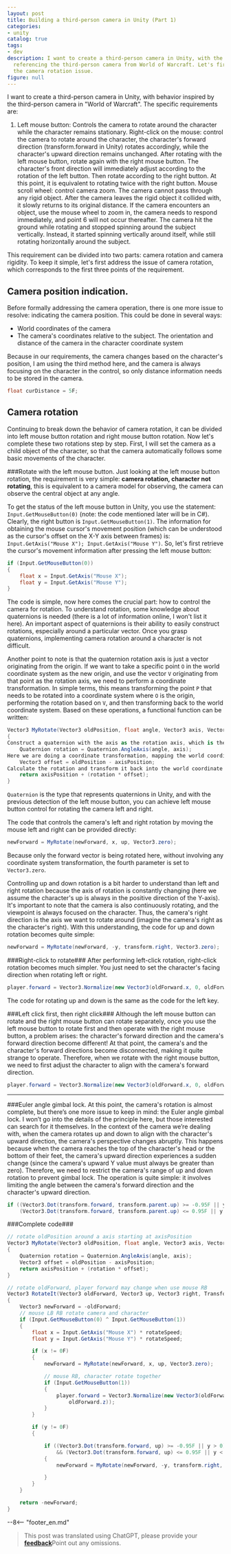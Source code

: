 ```yaml
---
layout: post
title: Building a third-person camera in Unity (Part 1)
categories:
- unity
catalog: true
tags:
- dev
description: I want to create a third-person camera in Unity, with the camera behavior
  referencing the third-person camera from World of Warcraft. Let's first address
  the camera rotation issue.
figure: null
---
```


<meta property="og:title" content="Unity第三人称相机构建(上)" />

I want to create a third-person camera in Unity, with behavior inspired by the third-person camera in "World of Warcraft". The specific requirements are:

1. Left mouse button: Controls the camera to rotate around the character while the character remains stationary.
Right-click on the mouse: control the camera to rotate around the character, the character's forward direction (transform.forward in Unity) rotates accordingly, while the character's upward direction remains unchanged.
After rotating with the left mouse button, rotate again with the right mouse button. The character's front direction will immediately adjust according to the rotation of the left button. Then rotate according to the right button. At this point, it is equivalent to rotating twice with the right button.
Mouse scroll wheel: control camera zoom.
The camera cannot pass through any rigid object.
After the camera leaves the rigid object it collided with, it slowly returns to its original distance.
If the camera encounters an object, use the mouse wheel to zoom in, the camera needs to respond immediately, and point 6 will not occur thereafter.
The camera hit the ground while rotating and stopped spinning around the subject vertically. Instead, it started spinning vertically around itself, while still rotating horizontally around the subject.



This requirement can be divided into two parts: camera rotation and camera rigidity. To keep it simple, let's first address the issue of camera rotation, which corresponds to the first three points of the requirement.

Camera position indication.
----------------
Before formally addressing the camera operation, there is one more issue to resolve: indicating the camera position. This could be done in several ways:

- World coordinates of the camera
- The camera's coordinates relative to the subject.
The orientation and distance of the camera in the character coordinate system

Because in our requirements, the camera changes based on the character's position, I am using the third method here, and the camera is always focusing on the character in the control, so only distance information needs to be stored in the camera.

```c#
float curDistance = 5F;
```

Camera rotation
-------------
Continuing to break down the behavior of camera rotation, it can be divided into left mouse button rotation and right mouse button rotation. Now let's complete these two rotations step by step. First, I will set the camera as a child object of the character, so that the camera automatically follows some basic movements of the character.

###Rotate with the left mouse button.
Just looking at the left mouse button rotation, the requirement is very simple: **camera rotation, character not rotating**, this is equivalent to a camera model for observing, the camera can observe the central object at any angle.

To get the status of the left mouse button in Unity, you use the statement: `Input.GetMouseButton(0)` (note: the code mentioned later will be in C#). Clearly, the right button is `Input.GetMouseButton(1)`. The information for obtaining the mouse cursor's movement position (which can be understood as the cursor's offset on the X-Y axis between frames) is: `Input.GetAxis("Mouse X"); Input.GetAxis("Mouse Y")`. So, let's first retrieve the cursor's movement information after pressing the left mouse button:

```csharp
if (Input.GetMouseButton(0))
{
    float x = Input.GetAxis("Mouse X");
    float y = Input.GetAxis("Mouse Y");
}
```
 
The code is simple, now here comes the crucial part: how to control the camera for rotation. To understand rotation, some knowledge about quaternions is needed (there is a lot of information online, I won't list it here). An important aspect of quaternions is their ability to easily construct rotations, especially around a particular vector. Once you grasp quaternions, implementing camera rotation around a character is not difficult.

Another point to note is that the quaternion rotation axis is just a vector originating from the origin. If we want to take a specific point `O` in the world coordinate system as the new origin, and use the vector `V` originating from that point as the rotation axis, we need to perform a coordinate transformation. In simple terms, this means transforming the point `P` that needs to be rotated into a coordinate system where `O` is the origin, performing the rotation based on `V`, and then transforming back to the world coordinate system. Based on these operations, a functional function can be written:

```c#
Vector3 MyRotate(Vector3 oldPosition, float angle, Vector3 axis, Vector3 axisPosition)
{
Construct a quaternion with the axis as the rotation axis, which is the rotation in the character coordinate system.
    Quaternion rotation = Quaternion.AngleAxis(angle, axis);
Here we are doing a coordinate transformation, mapping the world coordinates of the camera to the coordinates in the character's coordinate system.
    Vector3 offset = oldPosition - axisPosition;
Calculate the rotation and transform it back into the world coordinate system.
    return axisPosition + (rotation * offset);
}
```
`Quaternion` is the type that represents quaternions in Unity, and with the previous detection of the left mouse button, you can achieve left mouse button control for rotating the camera left and right.

The code that controls the camera's left and right rotation by moving the mouse left and right can be provided directly:

```c#
newForward = MyRotate(newForward, x, up, Vector3.zero);
```
Because only the forward vector is being rotated here, without involving any coordinate system transformation, the fourth parameter is set to `Vector3.zero`.

Controlling up and down rotation is a bit harder to understand than left and right rotation because the axis of rotation is constantly changing (here we assume the character's up is always in the positive direction of the Y-axis). It's important to note that the camera is also continuously rotating, and the viewpoint is always focused on the character. Thus, the camera's right direction is the axis we want to rotate around (imagine the camera's right as the character's right). With this understanding, the code for up and down rotation becomes quite simple:

```csharp
newForward = MyRotate(newForward, -y, transform.right, Vector3.zero);
```

###Right-click to rotate###
After performing left-click rotation, right-click rotation becomes much simpler. You just need to set the character's facing direction when rotating left or right.

```csharp
player.forward = Vector3.Normalize(new Vector3(oldForward.x, 0, oldForward.z));
```

The code for rotating up and down is the same as the code for the left key.

###Left click first, then right click###
Although the left mouse button can rotate and the right mouse button can rotate separately, once you use the left mouse button to rotate first and then operate with the right mouse button, a problem arises: the character's forward direction and the camera's forward direction become different! At that point, the camera's and the character's forward directions become disconnected, making it quite strange to operate. Therefore, when we rotate with the right mouse button, we need to first adjust the character to align with the camera's forward direction.

```csharp
player.forward = Vector3.Normalize(new Vector3(oldForward.x, 0, oldForward.z));

```

- - - 

###Euler angle gimbal lock.
At this point, the camera's rotation is almost complete, but there’s one more issue to keep in mind: the Euler angle gimbal lock. I won’t go into the details of the principle here, but those interested can search for it themselves. In the context of the camera we’re dealing with, when the camera rotates up and down to align with the character's upward direction, the camera's perspective changes abruptly. This happens because when the camera reaches the top of the character's head or the bottom of their feet, the camera's upward direction experiences a sudden change (since the camera's upward Y value must always be greater than zero). Therefore, we need to restrict the camera's range of up and down rotation to prevent gimbal lock. The operation is quite simple: it involves limiting the angle between the camera's forward direction and the character's upward direction.

```c#
if ((Vector3.Dot(transform.forward, transform.parent.up) >= -0.95F || y > 0) &&
    (Vector3.Dot(transform.forward, transform.parent.up) <= 0.95F || y < 0))
```

###Complete code###

```csharp
// rotate oldPosition around a axis starting at axisPosition
Vector3 MyRotate(Vector3 oldPosition, float angle, Vector3 axis, Vector3 axisPosition)
{
    Quaternion rotation = Quaternion.AngleAxis(angle, axis);
    Vector3 offset = oldPosition - axisPosition;
    return axisPosition + (rotation * offset);
}

// rotate oldForward, player forward may change when use mouse RB
Vector3 RotateIt(Vector3 oldForward, Vector3 up, Vector3 right, Transform player)
{
    Vector3 newForward = -oldForward;
    // mouse LB RB rotate camera and character
    if (Input.GetMouseButton(0) ^ Input.GetMouseButton(1))
    {
        float x = Input.GetAxis("Mouse X") * rotateSpeed;
        float y = Input.GetAxis("Mouse Y") * rotateSpeed;

        if (x != 0F)
        {
            newForward = MyRotate(newForward, x, up, Vector3.zero);

            // mouse RB, character rotate together
            if (Input.GetMouseButton(1))
            {
                player.forward = Vector3.Normalize(new Vector3(oldForward.x, 0, 
                    oldForward.z));
            }
        }

        if (y != 0F)
        {

            if ((Vector3.Dot(transform.forward, up) >= -0.95F || y > 0)
                && (Vector3.Dot(transform.forward, up) <= 0.95F || y < 0))
            {
                newForward = MyRotate(newForward, -y, transform.right, Vector3.zero);

            }
        }
    }

    return -newForward;
}
```

--8<-- "footer_en.md"


> This post was translated using ChatGPT, please provide your [**feedback**](https://github.com/disenone/wiki_blog/issues/new)Point out any omissions. 
